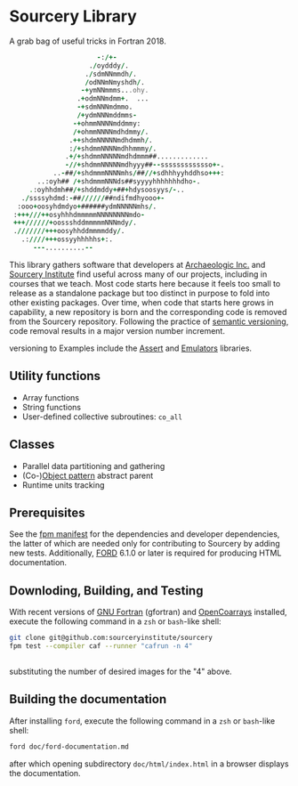 Sourcery Library
================

A grab bag of useful tricks in Fortran 2018.  

```fortran
                      -:/+-
                    ./oydddy/.
                   ./sdmNNmmdh/.
                   /odNNmNmyshdh/.
                  -+ymNNmmms...ohy.
                 .+odmNNmdmm+.  ...
                 -+sdmNNNmdmmo.
                 /+ydmNNNmddmms-
                -+ohmmNNNNmddmmy:
                /+ohmmNNNNmdhdmmy/.
               .++shdmNNNNNmdhdmmh/.
               :/+shdmmNNNNmdhhmmmy/.
              .+/+shdmmNNNNNmdhdmmm##.............
              -//+shdmmNNNNNmdhyyy##--sssssssssssso+-.
           ..-##/+shdmmmNNNNmhs/##//+sdhhhyyhddhso+++:
       ..:oyh## /+shdmmmNNNds##syyyyhhhhhhhdho-.
     .:oyhhdmh##/+shddmddy+##+hdysoosyys/-..
   ./ssssyhdmd:-##//////##ndifmdhyooo+-
  :ooo+oosyhdmdyo+######ydmNNNNNmhs/.
 :+++///++osyhhhdmmmmmNNNNNNNNmdo-
 +++//////+oossshddmmmmmNNNmdy/.
 .///////+++oosyhhddmmmmddy/.
   .:////+++ossyyhhhhhs+:.
      ---..........--
```

This library gathers software that developers at [Archaeologic Inc.] and
[Sourcery Institute] find useful across many of our projects, including in
courses that we teach.  Most code starts here because it feels too small to
release as a standalone package but too distinct in purpose to fold into other
existing packages.  Over time, when code that starts here grows in capability, a
new repository is born and the corresponding code is removed from the Sourcery
repository.  Following the practice of [semantic versioning], code removal 
results in a major version number increment.

versioning to Examples
include the [Assert] and [Emulators] libraries.

Utility functions
-----------------

* Array functions
* String functions
* User-defined collective subroutines: `co_all`

Classes
-------
* Parallel data partitioning and gathering
* (Co-)[Object pattern] abstract parent
* Runtime units tracking

Prerequisites
-------------
See the [fpm manifest](./fpm.toml) for the dependencies and developer
dependencies, the latter of which are needed only for contributing to Sourcery
by adding new tests.  Additionally, [FORD] 6.1.0 or later is required for
producing HTML documentation.

Downloding, Building, and Testing
---------------------------------
With recent versions of [GNU Fortran] (gfortran) and [OpenCoarrays] installed, 
execute the following command in a `zsh` or `bash`-like shell:

```zsh
git clone git@github.com:sourceryinstitute/sourcery
fpm test --compiler caf --runner "cafrun -n 4"
  
```
substituting the number of desired images for the "4" above.

Building the documentation
--------------------------
After installing `ford`, execute the following command in a `zsh` or `bash`-like
shell:
```zsh
ford doc/ford-documentation.md
```
after which opening subdirectory `doc/html/index.html` in a browser displays the
documentation.

[GNU Fortran]: https://gcc.gnu.org
[OpenCoarrays]: https://github.com/sourceryinstitute/opencoarrays
[fpm]: https://github.com/fortran-lang/fpm
[vegetables]: https://gitlab.com/everythingfunctional/vegetables
[FORD]: https://github.com/Fortran-FOSS-Programmers/ford
[Archaeologic Inc.]: https://archaeologic.codes
[Sourcery Institute]: http://www.sourceryinstitute.org
[Assert]: https://github.com/sourceryinstitute/assert
[Emulators]: https://github.com/sourceryinstitute/emulators
[Object pattern]: https://www.cambridge.org/rouson
[semantic versioning]: https://semver.org
